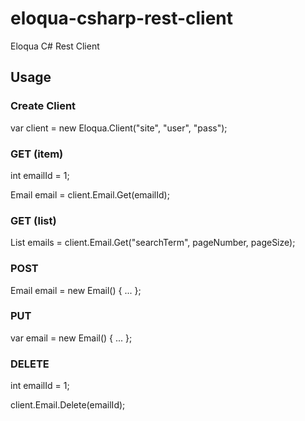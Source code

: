 eloqua-csharp-rest-client
=========================

Eloqua C# Rest Client

## Usage

### Create Client
var client = new Eloqua.Client("site", "user", "pass");

### GET (item)
int emailId = 1;

Email email = client.Email.Get(emailId);

### GET (list)
List<Email> emails = client.Email.Get("searchTerm", pageNumber, pageSize);

### POST
Email email = new Email() { ... };

### PUT
var email = new Email() { ... };

### DELETE
int emailId = 1;

client.Email.Delete(emailId);
